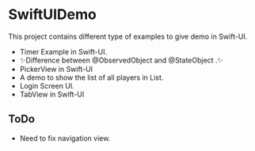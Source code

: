 # SwiftUIDemo
This project contains different type of examples to give demo in Swift-UI. 
- Timer Example in Swift-UI.
- ✨Difference between @ObservedObject and @StateObject .✨
- PickerView in Swift-UI
- A demo to show the list of all players in List.
- Login Screen UI.
- TabView in Swift-UI

## ToDo

- Need to fix navigation view.
